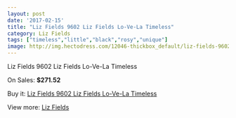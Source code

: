 ```yaml
---
layout: post
date: '2017-02-15'
title: "Liz Fields 9602 Liz Fields Lo-Ve-La Timeless"
category: Liz Fields
tags: ["timeless","little","black","rosy","unique"]
image: http://img.hectodress.com/12046-thickbox_default/liz-fields-9602-liz-fields-lo-ve-la-timeless.jpg
---
```

Liz Fields 9602 Liz Fields Lo-Ve-La Timeless

On Sales: **$271.52**
<a href="https://www.hectodress.com/liz-fields/5915-liz-fields-9602-liz-fields-lo-ve-la-timeless.html"><amp-img layout="responsive" width="600" height="600" src="//img.hectodress.com/12046-thickbox_default/liz-fields-9602-liz-fields-lo-ve-la-timeless.jpg" alt="Liz Fields 9602 Liz Fields Lo-Ve-La Timeless 0" /></a>
<a href="https://www.hectodress.com/liz-fields/5915-liz-fields-9602-liz-fields-lo-ve-la-timeless.html"><amp-img layout="responsive" width="600" height="600" src="//img.hectodress.com/12047-thickbox_default/liz-fields-9602-liz-fields-lo-ve-la-timeless.jpg" alt="Liz Fields 9602 Liz Fields Lo-Ve-La Timeless 1" /></a>

Buy it: [Liz Fields 9602 Liz Fields Lo-Ve-La Timeless](https://www.hectodress.com/liz-fields/5915-liz-fields-9602-liz-fields-lo-ve-la-timeless.html "Liz Fields 9602 Liz Fields Lo-Ve-La Timeless")

View more: [Liz Fields](https://www.hectodress.com/102-liz-fields "Liz Fields")